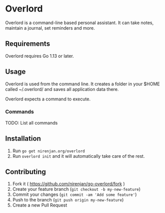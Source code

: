 # Overlord

Overlord is a command-line based personal assistant. It can take notes, maintain
a journal, set reminders and more.

## Requirements

Overlord requires Go 1.13 or later.

## Usage

Overlord is used from the command line. It creates a folder in your $HOME called
~/.overlord/ and saves all application data there.

Overlord expects a command to execute.

### Commands

TODO: List all commands

## Installation

1. Run `go get nirenjan.org/overlord`
2. Run `overlord init` and it will automatically take care of the rest.

## Contributing

1. Fork it ( https://github.com/nirenjan/go-overlord/fork )
2. Create your feature branch (`git checkout -b my-new-feature`)
3. Commit your changes (`git commit -am 'Add some feature'`)
4. Push to the branch (`git push origin my-new-feature`)
5. Create a new Pull Request
